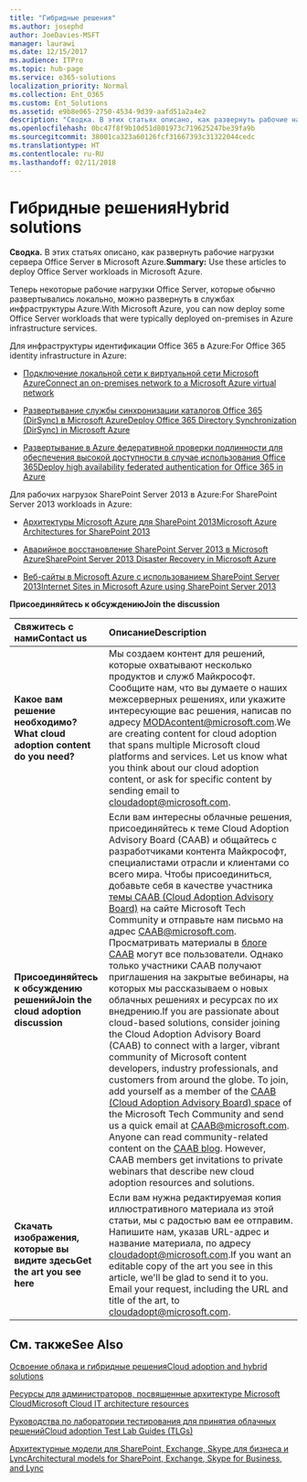 ```yaml
---
title: "Гибридные решения"
ms.author: josephd
author: JoeDavies-MSFT
manager: laurawi
ms.date: 12/15/2017
ms.audience: ITPro
ms.topic: hub-page
ms.service: o365-solutions
localization_priority: Normal
ms.collection: Ent_O365
ms.custom: Ent_Solutions
ms.assetid: e9b8e065-2750-4534-9d39-aafd51a2a4e2
description: "Сводка. В этих статьях описано, как развернуть рабочие нагрузки сервера Office Server в Microsoft Azure."
ms.openlocfilehash: 0bc47f8f9b10d51d801973c719625247be39fa9b
ms.sourcegitcommit: 38001ca323a60126fcf31667393c31322044cedc
ms.translationtype: HT
ms.contentlocale: ru-RU
ms.lasthandoff: 02/11/2018
---
```

# <a name="hybrid-solutions"></a><span data-ttu-id="408bf-103">Гибридные решения</span><span class="sxs-lookup"><span data-stu-id="408bf-103">Hybrid solutions</span></span>

 <span data-ttu-id="408bf-104">**Сводка.** В этих статьях описано, как развернуть рабочие нагрузки сервера Office Server в Microsoft Azure.</span><span class="sxs-lookup"><span data-stu-id="408bf-104">**Summary:** Use these articles to deploy Office Server workloads in Microsoft Azure.</span></span>
  
<span data-ttu-id="408bf-105">Теперь некоторые рабочие нагрузки Office Server, которые обычно развертывались локально, можно развернуть в службах инфраструктуры Azure.</span><span class="sxs-lookup"><span data-stu-id="408bf-105">With Microsoft Azure, you can now deploy some Office Server workloads that were typically deployed on-premises in Azure infrastructure services.</span></span>
  
<span data-ttu-id="408bf-106">Для инфраструктуры идентификации Office 365 в Azure:</span><span class="sxs-lookup"><span data-stu-id="408bf-106">For Office 365 identity infrastructure in Azure:</span></span>
  
- [<span data-ttu-id="408bf-107">Подключение локальной сети к виртуальной сети Microsoft Azure</span><span class="sxs-lookup"><span data-stu-id="408bf-107">Connect an on-premises network to a Microsoft Azure virtual network</span></span>](connect-an-on-premises-network-to-a-microsoft-azure-virtual-network.md)
    
- [<span data-ttu-id="408bf-108">Развертывание службы синхронизации каталогов Office 365 (DirSync) в Microsoft Azure</span><span class="sxs-lookup"><span data-stu-id="408bf-108">Deploy Office 365 Directory Synchronization (DirSync) in Microsoft Azure</span></span>](deploy-office-365-directory-synchronization-dirsync-in-microsoft-azure.md)
    
- [<span data-ttu-id="408bf-109">Развертывание в Azure федеративной проверки подлинности для обеспечения высокой доступности в случае использования Office 365</span><span class="sxs-lookup"><span data-stu-id="408bf-109">Deploy high availability federated authentication for Office 365 in Azure</span></span>](deploy-high-availability-federated-authentication-for-office-365-in-azure.md)
    
<span data-ttu-id="408bf-110">Для рабочих нагрузок SharePoint Server 2013 в Azure:</span><span class="sxs-lookup"><span data-stu-id="408bf-110">For SharePoint Server 2013 workloads in Azure:</span></span>
  
- [<span data-ttu-id="408bf-111">Архитектуры Microsoft Azure для SharePoint 2013</span><span class="sxs-lookup"><span data-stu-id="408bf-111">Microsoft Azure Architectures for SharePoint 2013</span></span>](microsoft-azure-architectures-for-sharepoint-2013.md)
    
- [<span data-ttu-id="408bf-112">Аварийное восстановление SharePoint Server 2013 в Microsoft Azure</span><span class="sxs-lookup"><span data-stu-id="408bf-112">SharePoint Server 2013 Disaster Recovery in Microsoft Azure</span></span>](sharepoint-server-2013-disaster-recovery-in-microsoft-azure.md)
    
- [<span data-ttu-id="408bf-113">Веб-сайты в Microsoft Azure с использованием SharePoint Server 2013</span><span class="sxs-lookup"><span data-stu-id="408bf-113">Internet Sites in Microsoft Azure using SharePoint Server 2013</span></span>](internet-sites-in-microsoft-azure-using-sharepoint-server-2013.md)
  
    
<span data-ttu-id="408bf-114">**Присоединяйтесь к обсуждению**</span><span class="sxs-lookup"><span data-stu-id="408bf-114">**Join the discussion**</span></span>

|<span data-ttu-id="408bf-115">**Свяжитесь с нами**</span><span class="sxs-lookup"><span data-stu-id="408bf-115">**Contact us**</span></span>|<span data-ttu-id="408bf-116">**Описание**</span><span class="sxs-lookup"><span data-stu-id="408bf-116">**Description**</span></span>|
|:-----|:-----|
|<span data-ttu-id="408bf-117">**Какое вам решение необходимо?**</span><span class="sxs-lookup"><span data-stu-id="408bf-117">**What cloud adoption content do you need?**</span></span> <br/> |<span data-ttu-id="408bf-p101">Мы создаем контент для решений, которые охватывают несколько продуктов и служб Майкрософт. Сообщите нам, что вы думаете о наших межсерверных решениях, или укажите интересующие вас решения, написав по адресу [MODAcontent@microsoft.com](mailto:cloudadopt@microsoft.com?Subject=[Cloud%20Adoption%20Content%20Feedback]:%20).</span><span class="sxs-lookup"><span data-stu-id="408bf-p101">We are creating content for cloud adoption that spans multiple Microsoft cloud platforms and services. Let us know what you think about our cloud adoption content, or ask for specific content by sending email to [cloudadopt@microsoft.com](mailto:cloudadopt@microsoft.com?Subject=[Cloud%20Adoption%20Content%20Feedback]:%20).  </span></span><br/> |
|<span data-ttu-id="408bf-120">**Присоединяйтесь к обсуждению решений**</span><span class="sxs-lookup"><span data-stu-id="408bf-120">**Join the cloud adoption discussion**</span></span> <br/> |<span data-ttu-id="408bf-p102">Если вам интересны облачные решения, присоединяйтесь к теме Cloud Adoption Advisory Board (CAAB) и общайтесь с разработчиками контента Майкрософт, специалистами отрасли и клиентами со всего мира. Чтобы присоединиться, добавьте себя в качестве участника [темы CAAB (Cloud Adoption Advisory Board)](https://aka.ms/caab) на сайте Microsoft Tech Community и отправьте нам письмо на адрес [CAAB@microsoft.com](mailto:caab@microsoft.com?Subject=I%20just%20joined%20the%20Cloud%20Adoption%20Advisory%20Board!). Просматривать материалы в [блоге CAAB](https://blogs.technet.com/b/solutions_advisory_board/) могут все пользователи. Однако только участники CAAB получают приглашения на закрытые вебинары, на которых мы рассказываем о новых облачных решениях и ресурсах по их внедрению.</span><span class="sxs-lookup"><span data-stu-id="408bf-p102">If you are passionate about cloud-based solutions, consider joining the Cloud Adoption Advisory Board (CAAB) to connect with a larger, vibrant community of Microsoft content developers, industry professionals, and customers from around the globe. To join, add yourself as a member of the [CAAB (Cloud Adoption Advisory Board) space](https://aka.ms/caab) of the Microsoft Tech Community and send us a quick email at [CAAB@microsoft.com](mailto:caab@microsoft.com?Subject=I%20just%20joined%20the%20Cloud%20Adoption%20Advisory%20Board!). Anyone can read community-related content on the [CAAB blog](https://blogs.technet.com/b/solutions_advisory_board/). However, CAAB members get invitations to private webinars that describe new cloud adoption resources and solutions.  </span></span><br/> |
|<span data-ttu-id="408bf-124">**Скачать изображения, которые вы видите здесь**</span><span class="sxs-lookup"><span data-stu-id="408bf-124">**Get the art you see here**</span></span> <br/> |<span data-ttu-id="408bf-p103">Если вам нужна редактируемая копия иллюстративного материала из этой статьи, мы с радостью вам ее отправим. Напишите нам, указав URL-адрес и название материала, по адресу [cloudadopt@microsoft.com](mailto:cloudadopt@microsoft.com?subject=[Art%20Request]:%20).</span><span class="sxs-lookup"><span data-stu-id="408bf-p103">If you want an editable copy of the art you see in this article, we'll be glad to send it to you. Email your request, including the URL and title of the art, to [cloudadopt@microsoft.com](mailto:cloudadopt@microsoft.com?subject=[Art%20Request]:%20).  </span></span><br/> |
   
## <a name="see-also"></a><span data-ttu-id="408bf-127">См. также</span><span class="sxs-lookup"><span data-stu-id="408bf-127">See Also</span></span>

[<span data-ttu-id="408bf-128">Освоение облака и гибридные решения</span><span class="sxs-lookup"><span data-stu-id="408bf-128">Cloud adoption and hybrid solutions</span></span>](cloud-adoption-and-hybrid-solutions.md)
  
[<span data-ttu-id="408bf-129">Ресурсы для администраторов, посвященные архитектуре Microsoft Cloud</span><span class="sxs-lookup"><span data-stu-id="408bf-129">Microsoft Cloud IT architecture resources</span></span>](microsoft-cloud-it-architecture-resources.md)
  
[<span data-ttu-id="408bf-130">Руководства по лаборатории тестирования для принятия облачных решений</span><span class="sxs-lookup"><span data-stu-id="408bf-130">Cloud adoption Test Lab Guides (TLGs)</span></span>](cloud-adoption-test-lab-guides-tlgs.md)
  
[<span data-ttu-id="408bf-131">Архитектурные модели для SharePoint, Exchange, Skype для бизнеса и Lync</span><span class="sxs-lookup"><span data-stu-id="408bf-131">Architectural models for SharePoint, Exchange, Skype for Business, and Lync</span></span>](architectural-models-for-sharepoint-exchange-skype-for-business-and-lync.md)



